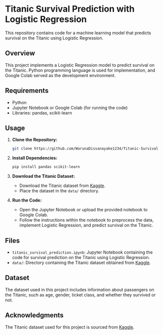 

# Titanic Survival Prediction with Logistic Regression

This repository contains code for a machine learning model that predicts survival on the Titanic using Logistic Regression.

## Overview

This project implements a Logistic Regression model to predict survival on the Titanic. Python programming language is used for implementation, and Google Colab served as the development environment.

## Requirements

- Python
- Jupyter Notebook or Google Colab (for running the code)
- Libraries: pandas, scikit-learn

## Usage

1. **Clone the Repository:**
   ```bash
   git clone https://github.com/WarunaDissanayake1234/Titanic-Survival-Prediction.git
   ```

2. **Install Dependencies:**
   ```bash
   pip install pandas scikit-learn
   ```

3. **Download the Titanic Dataset:**
   - Download the Titanic dataset from [Kaggle](https://www.kaggle.com/c/titanic/data).
   - Place the dataset in the `data/` directory.

4. **Run the Code:**
   - Open the Jupyter Notebook or upload the provided notebook to Google Colab.
   - Follow the instructions within the notebook to preprocess the data, implement Logistic Regression, and predict survival on the Titanic.

## Files

- `titanic_survival_prediction.ipynb`: Jupyter Notebook containing the code for survival prediction on the Titanic using Logistic Regression.
- `data/`: Directory containing the Titanic dataset obtained from [Kaggle](https://www.kaggle.com/c/titanic/data).

## Dataset

The dataset used in this project includes information about passengers on the Titanic, such as age, gender, ticket class, and whether they survived or not.

## Acknowledgments

The Titanic dataset used for this project is sourced from [Kaggle](https://www.kaggle.com/c/titanic/data).
